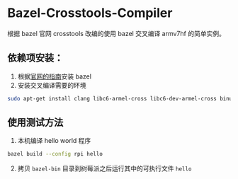# Bazel-Crosstools-Compiler
根据 bazel 官网 crosstools 改编的使用 bazel 交叉编译 armv7hf 的简单实例。

## 依赖项安装：
1. 根据[官网的指南](https://docs.bazel.build/versions/master/install-ubuntu.html)安装 bazel
2. 安装交叉编译需要的环境
  ```bash
  sudo apt-get install clang libc6-armel-cross libc6-dev-armel-cross binutils-arm-linux-gnueabihf libncurses5-dev build-essential bison flex libssl-dev bc
  ```

## 使用测试方法
1. 本机编译 hello world 程序
  ```bash
  bazel build --config rpi hello
  ```

2. 拷贝 `bazel-bin` 目录到树莓派之后运行其中的可执行文件 `hello`
